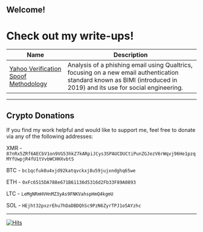 ## Welcome!
# Check out my write-ups!

| Name                                                                 | Description                                                                                   |
|----------------------------------------------------------------------|-----------------------------------------------------------------------------------------------|
| [Yahoo Verification Spoof Methodology](https://gist.github.com/harborseals/e1be010099fa3283e1ec61b0b8ba4902) | Analysis of a phishing email using Qualtrics, focusing on a new email authentication standard known as BIMI (introduced in 2019) and its use for social engineering.|

---

## Crypto Donations
If you find my work helpful and would like to support me, feel free to donate via any of the following addresses:

XMR - ``87nRx5ZRf6AECbV1on9VG53hkZ7kARpiJCys3SPAUCDUCtiPunZGJezV6rWqvj96He1pzqMYfUwpjR4fU1tVvbWCHHXvbtS``

BTC - ``bc1qcfuk0u4xjd92katqvckxj8u59jujxndghq65we``

ETH - ``0xFc6515DA788e671B61136d5316d2Fb33F89A0893``

LTC - ``LeMgNRmHVHnMZ3yAs9FNKVahspHmQ4kgmU``

SOL - ``HEjht32pxzrEhu7hDaDBDQhSc9PzN6ZyrTPJ1o5AYzhc``

---

[![Hits](https://hits.seeyoufarm.com/api/count/incr/badge.svg?url=https%3A%2F%2Fgithub.com%2Fharborseals%2Fharborseals&count_bg=%2379C83D&title_bg=%23555555&icon=&icon_color=%23E7E7E7&title=hits&edge_flat=false)](https://hits.seeyoufarm.com)
